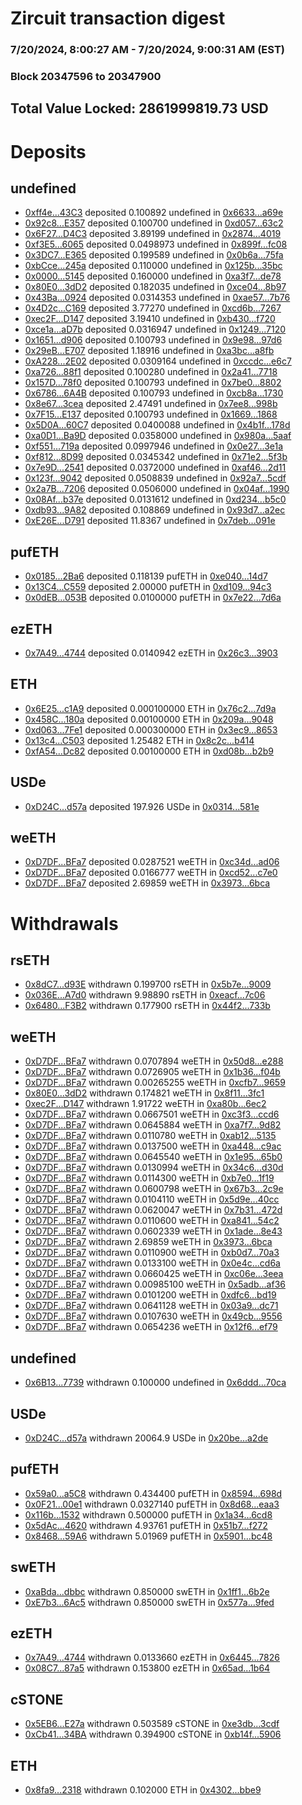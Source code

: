 # Zircuit transaction digest
### 7/20/2024, 8:00:27 AM - 7/20/2024, 9:00:31 AM (EST)
### Block 20347596 to 20347900

## Total Value Locked: 2861999819.73 USD

# Deposits
## undefined
- [0xff4e...43C3](https://etherscan.io/address/0xff4e1bdA024Eed1A61Da30a452724D14955b43C3) deposited 0.100892 undefined in [0x6633...a69e](https://etherscan.io/tx/0xff4e1bdA024Eed1A61Da30a452724D14955b43C3)
- [0x92c8...E357](https://etherscan.io/address/0x92c8b09baCecc39d3d2453191bF3b2Bf0590E357) deposited 0.100700 undefined in [0xd057...63c2](https://etherscan.io/tx/0x92c8b09baCecc39d3d2453191bF3b2Bf0590E357)
- [0x6F27...D4C3](https://etherscan.io/address/0x6F275Db18D3bf5d54d94aa7ba05B73a8AB68D4C3) deposited 3.89199 undefined in [0x2874...4019](https://etherscan.io/tx/0x6F275Db18D3bf5d54d94aa7ba05B73a8AB68D4C3)
- [0xf3E5...6065](https://etherscan.io/address/0xf3E58Eb8DA436a110A3Af611b7e10c5d4fF26065) deposited 0.0498973 undefined in [0x899f...fc08](https://etherscan.io/tx/0xf3E58Eb8DA436a110A3Af611b7e10c5d4fF26065)
- [0x3DC7...E365](https://etherscan.io/address/0x3DC761D9785ca698657B9fFeBC6b6Cd5986EE365) deposited 0.199589 undefined in [0x0b6a...75fa](https://etherscan.io/tx/0x3DC761D9785ca698657B9fFeBC6b6Cd5986EE365)
- [0xbCce...245a](https://etherscan.io/address/0xbCce2D3a2f65D4E9637AD6943370Bb483F78245a) deposited 0.110000 undefined in [0x125b...35bc](https://etherscan.io/tx/0xbCce2D3a2f65D4E9637AD6943370Bb483F78245a)
- [0x0000...5145](https://etherscan.io/address/0x0000000f17D77B2Fd07af192E8B5Be2c02F95145) deposited 0.160000 undefined in [0xa3f7...de78](https://etherscan.io/tx/0x0000000f17D77B2Fd07af192E8B5Be2c02F95145)
- [0x80E0...3dD2](https://etherscan.io/address/0x80E0790A59643B8DAd913719b0f9C78EcE673dD2) deposited 0.182035 undefined in [0xce04...8b97](https://etherscan.io/tx/0x80E0790A59643B8DAd913719b0f9C78EcE673dD2)
- [0x43Ba...0924](https://etherscan.io/address/0x43Ba0b67f9864dFB9709723dB9A4965E62280924) deposited 0.0314353 undefined in [0xae57...7b76](https://etherscan.io/tx/0x43Ba0b67f9864dFB9709723dB9A4965E62280924)
- [0x4D2c...C169](https://etherscan.io/address/0x4D2cfC16619E95049AA5CD68A34fD10ff25fC169) deposited 3.77270 undefined in [0xcd6b...7267](https://etherscan.io/tx/0x4D2cfC16619E95049AA5CD68A34fD10ff25fC169)
- [0xec2F...D147](https://etherscan.io/address/0xec2F563e86d2c66d33F94D54dA9e6B4162f7D147) deposited 3.19410 undefined in [0xb430...f720](https://etherscan.io/tx/0xec2F563e86d2c66d33F94D54dA9e6B4162f7D147)
- [0xce1a...aD7b](https://etherscan.io/address/0xce1a377b59FfE70b741c014508D4CceE4196aD7b) deposited 0.0316947 undefined in [0x1249...7120](https://etherscan.io/tx/0xce1a377b59FfE70b741c014508D4CceE4196aD7b)
- [0x1651...d906](https://etherscan.io/address/0x1651330277775c301f7847349896322ccA18d906) deposited 0.100793 undefined in [0x9e98...97d6](https://etherscan.io/tx/0x1651330277775c301f7847349896322ccA18d906)
- [0x29eB...E707](https://etherscan.io/address/0x29eB182B934780bB25C4656268Df4C919225E707) deposited 1.18916 undefined in [0xa3bc...a8fb](https://etherscan.io/tx/0x29eB182B934780bB25C4656268Df4C919225E707)
- [0xA228...2E02](https://etherscan.io/address/0xA228BB4a15a65Dd892b6850A3fcF5701EF2B2E02) deposited 0.0309164 undefined in [0xccdc...e6c7](https://etherscan.io/tx/0xA228BB4a15a65Dd892b6850A3fcF5701EF2B2E02)
- [0xa726...88f1](https://etherscan.io/address/0xa72633Ce23C671837d6Be6861c795e9cE76088f1) deposited 0.100280 undefined in [0x2a41...7718](https://etherscan.io/tx/0xa72633Ce23C671837d6Be6861c795e9cE76088f1)
- [0x157D...78f0](https://etherscan.io/address/0x157DDdcE62ec18938B56c0D7780Fdf0F165778f0) deposited 0.100793 undefined in [0x7be0...8802](https://etherscan.io/tx/0x157DDdcE62ec18938B56c0D7780Fdf0F165778f0)
- [0x6786...6A4B](https://etherscan.io/address/0x67865FC87F121DeA68AF1aF54cE9c11BE4456A4B) deposited 0.100793 undefined in [0xcb8a...1730](https://etherscan.io/tx/0x67865FC87F121DeA68AF1aF54cE9c11BE4456A4B)
- [0x8e67...3cea](https://etherscan.io/address/0x8e67e74AaCEaf7214E80D7Ad1F285A1b1AEF3cea) deposited 2.47491 undefined in [0x7ee8...998b](https://etherscan.io/tx/0x8e67e74AaCEaf7214E80D7Ad1F285A1b1AEF3cea)
- [0x7F15...E137](https://etherscan.io/address/0x7F1515C083D4FB42534BbE53C2dA3ECA36c1E137) deposited 0.100793 undefined in [0x1669...1868](https://etherscan.io/tx/0x7F1515C083D4FB42534BbE53C2dA3ECA36c1E137)
- [0x5D0A...60C7](https://etherscan.io/address/0x5D0A97af73d21e2F534BdD2331Fba96E34CB60C7) deposited 0.0400088 undefined in [0x4b1f...178d](https://etherscan.io/tx/0x5D0A97af73d21e2F534BdD2331Fba96E34CB60C7)
- [0xa0D1...Ba9D](https://etherscan.io/address/0xa0D13a78C477fE6295D7e633c8D3dB58BD55Ba9D) deposited 0.0358000 undefined in [0x980a...5aaf](https://etherscan.io/tx/0xa0D13a78C477fE6295D7e633c8D3dB58BD55Ba9D)
- [0xf551...719a](https://etherscan.io/address/0xf55176422742452135dE1d93D9c4b7c8E82e719a) deposited 0.0997946 undefined in [0x0e27...3e1a](https://etherscan.io/tx/0xf55176422742452135dE1d93D9c4b7c8E82e719a)
- [0xf812...8D99](https://etherscan.io/address/0xf812b124BF076f643f936573Be46963177048D99) deposited 0.0345342 undefined in [0x71e2...5f3b](https://etherscan.io/tx/0xf812b124BF076f643f936573Be46963177048D99)
- [0x7e9D...2541](https://etherscan.io/address/0x7e9D27Ac9342Ed64083C1255F89C3D33B7b42541) deposited 0.0372000 undefined in [0xaf46...2d11](https://etherscan.io/tx/0x7e9D27Ac9342Ed64083C1255F89C3D33B7b42541)
- [0x123f...9042](https://etherscan.io/address/0x123fe7A773d5377e974A11AB30Ce8aC260319042) deposited 0.0508839 undefined in [0x92a7...5cdf](https://etherscan.io/tx/0x123fe7A773d5377e974A11AB30Ce8aC260319042)
- [0x2a7B...7206](https://etherscan.io/address/0x2a7B1D1B55610111C40aa8556Fe586fd8DbE7206) deposited 0.0506000 undefined in [0x04af...1990](https://etherscan.io/tx/0x2a7B1D1B55610111C40aa8556Fe586fd8DbE7206)
- [0x08Af...b37e](https://etherscan.io/address/0x08Afd7911a05eE2DD7Ce81C3209FE977C965b37e) deposited 0.0131612 undefined in [0xd234...b5c0](https://etherscan.io/tx/0x08Afd7911a05eE2DD7Ce81C3209FE977C965b37e)
- [0xdb93...9A82](https://etherscan.io/address/0xdb93440afaB57da665126084eDDF9aC9f91c9A82) deposited 0.108869 undefined in [0x93d7...a2ec](https://etherscan.io/tx/0xdb93440afaB57da665126084eDDF9aC9f91c9A82)
- [0xE26E...D791](https://etherscan.io/address/0xE26EDCA05417A65819295c49fC67272Ab247D791) deposited 11.8367 undefined in [0x7deb...091e](https://etherscan.io/tx/0xE26EDCA05417A65819295c49fC67272Ab247D791)
## pufETH
- [0x0185...2Ba6](https://etherscan.io/address/0x01851d51932c9Ee38EB791611AC12234aDf72Ba6) deposited 0.118139 pufETH in [0xe040...14d7](https://etherscan.io/tx/0x01851d51932c9Ee38EB791611AC12234aDf72Ba6)
- [0x13C4...C559](https://etherscan.io/address/0x13C44b1FCEE99f396fA1CD77E6A5272bDD6cC559) deposited 2.00000 pufETH in [0xd109...94c3](https://etherscan.io/tx/0x13C44b1FCEE99f396fA1CD77E6A5272bDD6cC559)
- [0x0dEB...053B](https://etherscan.io/address/0x0dEB4AB4D1cFb0A68065146594CE9b4f02f9053B) deposited 0.0100000 pufETH in [0x7e22...7d6a](https://etherscan.io/tx/0x0dEB4AB4D1cFb0A68065146594CE9b4f02f9053B)
## ezETH
- [0x7A49...4744](https://etherscan.io/address/0x7A493Be5c2ce014cD049Bf178a1ac0Db1B434744) deposited 0.0140942 ezETH in [0x26c3...3903](https://etherscan.io/tx/0x7A493Be5c2ce014cD049Bf178a1ac0Db1B434744)
## ETH
- [0x6E25...c1A9](https://etherscan.io/address/0x6E25df20425Bb359e4Cf18C8aBa9AEe49332c1A9) deposited 0.000100000 ETH in [0x76c2...7d9a](https://etherscan.io/tx/0x6E25df20425Bb359e4Cf18C8aBa9AEe49332c1A9)
- [0x458C...180a](https://etherscan.io/address/0x458CC9bA39206344Fc4C10a9FC8eDf85980a180a) deposited 0.00100000 ETH in [0x209a...9048](https://etherscan.io/tx/0x458CC9bA39206344Fc4C10a9FC8eDf85980a180a)
- [0xd063...7Fe1](https://etherscan.io/address/0xd06337Ff8638eaB7849E01baed2ED756ebFA7Fe1) deposited 0.000300000 ETH in [0x3ec9...8653](https://etherscan.io/tx/0xd06337Ff8638eaB7849E01baed2ED756ebFA7Fe1)
- [0x13c4...C503](https://etherscan.io/address/0x13c43102686CDE99fB9F1863Be79ab564c7BC503) deposited 1.25482 ETH in [0x8c2c...b414](https://etherscan.io/tx/0x13c43102686CDE99fB9F1863Be79ab564c7BC503)
- [0xfA54...Dc82](https://etherscan.io/address/0xfA5468bcA5348FE7E295055Ed9622F60881BDc82) deposited 0.00100000 ETH in [0xd08b...b2b9](https://etherscan.io/tx/0xfA5468bcA5348FE7E295055Ed9622F60881BDc82)
## USDe
- [0xD24C...d57a](https://etherscan.io/address/0xD24Cfe2d0fa81369ca6291c28ac5426e16B6d57a) deposited 197.926 USDe in [0x0314...581e](https://etherscan.io/tx/0xD24Cfe2d0fa81369ca6291c28ac5426e16B6d57a)
## weETH
- [0xD7DF...BFa7](https://etherscan.io/address/0xD7DF7E085214743530afF339aFC420c7c720BFa7) deposited 0.0287521 weETH in [0xc34d...ad06](https://etherscan.io/tx/0xD7DF7E085214743530afF339aFC420c7c720BFa7)
- [0xD7DF...BFa7](https://etherscan.io/address/0xD7DF7E085214743530afF339aFC420c7c720BFa7) deposited 0.0166777 weETH in [0xcd52...c7e0](https://etherscan.io/tx/0xD7DF7E085214743530afF339aFC420c7c720BFa7)
- [0xD7DF...BFa7](https://etherscan.io/address/0xD7DF7E085214743530afF339aFC420c7c720BFa7) deposited 2.69859 weETH in [0x3973...6bca](https://etherscan.io/tx/0xD7DF7E085214743530afF339aFC420c7c720BFa7)
# Withdrawals
## rsETH
- [0x8dC7...d93E](https://etherscan.io/address/0x8dC77F82d0681fA472A7c59caAF3758BE07cd93E) withdrawn 0.199700 rsETH in [0x5b7e...9009](https://etherscan.io/tx/0x8dC77F82d0681fA472A7c59caAF3758BE07cd93E)
- [0x036E...A7d0](https://etherscan.io/address/0x036E0BE744a12Cf1d2c290e4447c920f7517A7d0) withdrawn 9.98890 rsETH in [0xeacf...7c06](https://etherscan.io/tx/0x036E0BE744a12Cf1d2c290e4447c920f7517A7d0)
- [0x6480...F3B2](https://etherscan.io/address/0x6480EC6911b316F92Ad434f5D9c8Ac261BD7F3B2) withdrawn 0.177900 rsETH in [0x44f2...733b](https://etherscan.io/tx/0x6480EC6911b316F92Ad434f5D9c8Ac261BD7F3B2)
## weETH
- [0xD7DF...BFa7](https://etherscan.io/address/0xD7DF7E085214743530afF339aFC420c7c720BFa7) withdrawn 0.0707894 weETH in [0x50d8...e288](https://etherscan.io/tx/0xD7DF7E085214743530afF339aFC420c7c720BFa7)
- [0xD7DF...BFa7](https://etherscan.io/address/0xD7DF7E085214743530afF339aFC420c7c720BFa7) withdrawn 0.0726905 weETH in [0x1b36...f04b](https://etherscan.io/tx/0xD7DF7E085214743530afF339aFC420c7c720BFa7)
- [0xD7DF...BFa7](https://etherscan.io/address/0xD7DF7E085214743530afF339aFC420c7c720BFa7) withdrawn 0.00265255 weETH in [0xcfb7...9659](https://etherscan.io/tx/0xD7DF7E085214743530afF339aFC420c7c720BFa7)
- [0x80E0...3dD2](https://etherscan.io/address/0x80E0790A59643B8DAd913719b0f9C78EcE673dD2) withdrawn 0.174821 weETH in [0x8f11...3fc1](https://etherscan.io/tx/0x80E0790A59643B8DAd913719b0f9C78EcE673dD2)
- [0xec2F...D147](https://etherscan.io/address/0xec2F563e86d2c66d33F94D54dA9e6B4162f7D147) withdrawn 1.91722 weETH in [0xa80b...6ec2](https://etherscan.io/tx/0xec2F563e86d2c66d33F94D54dA9e6B4162f7D147)
- [0xD7DF...BFa7](https://etherscan.io/address/0xD7DF7E085214743530afF339aFC420c7c720BFa7) withdrawn 0.0667501 weETH in [0xc3f3...ccd6](https://etherscan.io/tx/0xD7DF7E085214743530afF339aFC420c7c720BFa7)
- [0xD7DF...BFa7](https://etherscan.io/address/0xD7DF7E085214743530afF339aFC420c7c720BFa7) withdrawn 0.0645884 weETH in [0xa7f7...9d82](https://etherscan.io/tx/0xD7DF7E085214743530afF339aFC420c7c720BFa7)
- [0xD7DF...BFa7](https://etherscan.io/address/0xD7DF7E085214743530afF339aFC420c7c720BFa7) withdrawn 0.0110780 weETH in [0xab12...5135](https://etherscan.io/tx/0xD7DF7E085214743530afF339aFC420c7c720BFa7)
- [0xD7DF...BFa7](https://etherscan.io/address/0xD7DF7E085214743530afF339aFC420c7c720BFa7) withdrawn 0.0137500 weETH in [0xa448...c9ac](https://etherscan.io/tx/0xD7DF7E085214743530afF339aFC420c7c720BFa7)
- [0xD7DF...BFa7](https://etherscan.io/address/0xD7DF7E085214743530afF339aFC420c7c720BFa7) withdrawn 0.0645540 weETH in [0x1e95...65b0](https://etherscan.io/tx/0xD7DF7E085214743530afF339aFC420c7c720BFa7)
- [0xD7DF...BFa7](https://etherscan.io/address/0xD7DF7E085214743530afF339aFC420c7c720BFa7) withdrawn 0.0130994 weETH in [0x34c6...d30d](https://etherscan.io/tx/0xD7DF7E085214743530afF339aFC420c7c720BFa7)
- [0xD7DF...BFa7](https://etherscan.io/address/0xD7DF7E085214743530afF339aFC420c7c720BFa7) withdrawn 0.0114300 weETH in [0xb7e0...1f19](https://etherscan.io/tx/0xD7DF7E085214743530afF339aFC420c7c720BFa7)
- [0xD7DF...BFa7](https://etherscan.io/address/0xD7DF7E085214743530afF339aFC420c7c720BFa7) withdrawn 0.0600798 weETH in [0x67b3...2c9e](https://etherscan.io/tx/0xD7DF7E085214743530afF339aFC420c7c720BFa7)
- [0xD7DF...BFa7](https://etherscan.io/address/0xD7DF7E085214743530afF339aFC420c7c720BFa7) withdrawn 0.0104110 weETH in [0x5d9e...40cc](https://etherscan.io/tx/0xD7DF7E085214743530afF339aFC420c7c720BFa7)
- [0xD7DF...BFa7](https://etherscan.io/address/0xD7DF7E085214743530afF339aFC420c7c720BFa7) withdrawn 0.0620047 weETH in [0x7b31...472d](https://etherscan.io/tx/0xD7DF7E085214743530afF339aFC420c7c720BFa7)
- [0xD7DF...BFa7](https://etherscan.io/address/0xD7DF7E085214743530afF339aFC420c7c720BFa7) withdrawn 0.0110600 weETH in [0xa841...54c2](https://etherscan.io/tx/0xD7DF7E085214743530afF339aFC420c7c720BFa7)
- [0xD7DF...BFa7](https://etherscan.io/address/0xD7DF7E085214743530afF339aFC420c7c720BFa7) withdrawn 0.0602339 weETH in [0x1ade...8e43](https://etherscan.io/tx/0xD7DF7E085214743530afF339aFC420c7c720BFa7)
- [0xD7DF...BFa7](https://etherscan.io/address/0xD7DF7E085214743530afF339aFC420c7c720BFa7) withdrawn 2.69859 weETH in [0x3973...6bca](https://etherscan.io/tx/0xD7DF7E085214743530afF339aFC420c7c720BFa7)
- [0xD7DF...BFa7](https://etherscan.io/address/0xD7DF7E085214743530afF339aFC420c7c720BFa7) withdrawn 0.0110900 weETH in [0xb0d7...70a3](https://etherscan.io/tx/0xD7DF7E085214743530afF339aFC420c7c720BFa7)
- [0xD7DF...BFa7](https://etherscan.io/address/0xD7DF7E085214743530afF339aFC420c7c720BFa7) withdrawn 0.0133100 weETH in [0x0e4c...cd6a](https://etherscan.io/tx/0xD7DF7E085214743530afF339aFC420c7c720BFa7)
- [0xD7DF...BFa7](https://etherscan.io/address/0xD7DF7E085214743530afF339aFC420c7c720BFa7) withdrawn 0.0660425 weETH in [0xc06e...3eea](https://etherscan.io/tx/0xD7DF7E085214743530afF339aFC420c7c720BFa7)
- [0xD7DF...BFa7](https://etherscan.io/address/0xD7DF7E085214743530afF339aFC420c7c720BFa7) withdrawn 0.00985100 weETH in [0x5adb...af36](https://etherscan.io/tx/0xD7DF7E085214743530afF339aFC420c7c720BFa7)
- [0xD7DF...BFa7](https://etherscan.io/address/0xD7DF7E085214743530afF339aFC420c7c720BFa7) withdrawn 0.0101200 weETH in [0xdfc6...bd19](https://etherscan.io/tx/0xD7DF7E085214743530afF339aFC420c7c720BFa7)
- [0xD7DF...BFa7](https://etherscan.io/address/0xD7DF7E085214743530afF339aFC420c7c720BFa7) withdrawn 0.0641128 weETH in [0x03a9...dc71](https://etherscan.io/tx/0xD7DF7E085214743530afF339aFC420c7c720BFa7)
- [0xD7DF...BFa7](https://etherscan.io/address/0xD7DF7E085214743530afF339aFC420c7c720BFa7) withdrawn 0.0107630 weETH in [0x49cb...9556](https://etherscan.io/tx/0xD7DF7E085214743530afF339aFC420c7c720BFa7)
- [0xD7DF...BFa7](https://etherscan.io/address/0xD7DF7E085214743530afF339aFC420c7c720BFa7) withdrawn 0.0654236 weETH in [0x12f6...ef79](https://etherscan.io/tx/0xD7DF7E085214743530afF339aFC420c7c720BFa7)
## undefined
- [0x6B13...7739](https://etherscan.io/address/0x6B1371Cf78e33Acd4EB0d7888709a95C0F5F7739) withdrawn 0.100000 undefined in [0x6ddd...70ca](https://etherscan.io/tx/0x6B1371Cf78e33Acd4EB0d7888709a95C0F5F7739)
## USDe
- [0xD24C...d57a](https://etherscan.io/address/0xD24Cfe2d0fa81369ca6291c28ac5426e16B6d57a) withdrawn 20064.9 USDe in [0x20be...a2de](https://etherscan.io/tx/0xD24Cfe2d0fa81369ca6291c28ac5426e16B6d57a)
## pufETH
- [0x59a0...a5C8](https://etherscan.io/address/0x59a016B1ae67dAF23008b59389286236f477a5C8) withdrawn 0.434400 pufETH in [0x8594...698d](https://etherscan.io/tx/0x59a016B1ae67dAF23008b59389286236f477a5C8)
- [0x0F21...00e1](https://etherscan.io/address/0x0F2138c844683A508cE9628F59c9FDC5327800e1) withdrawn 0.0327140 pufETH in [0x8d68...eaa3](https://etherscan.io/tx/0x0F2138c844683A508cE9628F59c9FDC5327800e1)
- [0x116b...1532](https://etherscan.io/address/0x116b119Ac4D3ed4dae4B2E32e3cc00C7bD701532) withdrawn 0.500000 pufETH in [0x1a34...6cd8](https://etherscan.io/tx/0x116b119Ac4D3ed4dae4B2E32e3cc00C7bD701532)
- [0x5dAc...4620](https://etherscan.io/address/0x5dAc60D933C53bEE8c7a3a8F3CE2037125944620) withdrawn 4.93761 pufETH in [0x51b7...f272](https://etherscan.io/tx/0x5dAc60D933C53bEE8c7a3a8F3CE2037125944620)
- [0x8468...59A6](https://etherscan.io/address/0x8468a802111C20334B8A9231C00f1015c8e459A6) withdrawn 5.01969 pufETH in [0x5901...bc48](https://etherscan.io/tx/0x8468a802111C20334B8A9231C00f1015c8e459A6)
## swETH
- [0xaBda...dbbc](https://etherscan.io/address/0xaBdad69AACde47e0034AC80dCC463Cfd1E89dbbc) withdrawn 0.850000 swETH in [0x1ff1...6b2e](https://etherscan.io/tx/0xaBdad69AACde47e0034AC80dCC463Cfd1E89dbbc)
- [0xE7b3...6Ac5](https://etherscan.io/address/0xE7b37cBbF9E9C75986a0B1eF0655d19A786E6Ac5) withdrawn 0.850000 swETH in [0x577a...9fed](https://etherscan.io/tx/0xE7b37cBbF9E9C75986a0B1eF0655d19A786E6Ac5)
## ezETH
- [0x7A49...4744](https://etherscan.io/address/0x7A493Be5c2ce014cD049Bf178a1ac0Db1B434744) withdrawn 0.0133660 ezETH in [0x6445...7826](https://etherscan.io/tx/0x7A493Be5c2ce014cD049Bf178a1ac0Db1B434744)
- [0x08C7...87a5](https://etherscan.io/address/0x08C7F49c6857561527d026f2A65b10b946F687a5) withdrawn 0.153800 ezETH in [0x65ad...1b64](https://etherscan.io/tx/0x08C7F49c6857561527d026f2A65b10b946F687a5)
## cSTONE
- [0x5EB6...E27a](https://etherscan.io/address/0x5EB6EcFb77dDf0dF1d9Ed92e46d098bB97dDE27a) withdrawn 0.503589 cSTONE in [0xe3db...3cdf](https://etherscan.io/tx/0x5EB6EcFb77dDf0dF1d9Ed92e46d098bB97dDE27a)
- [0xCb41...34BA](https://etherscan.io/address/0xCb416eE0d4FF14680D6ad3D8bb19CC28219034BA) withdrawn 0.394900 cSTONE in [0xb14f...5906](https://etherscan.io/tx/0xCb416eE0d4FF14680D6ad3D8bb19CC28219034BA)
## ETH
- [0x8fa9...2318](https://etherscan.io/address/0x8fa97aae43Ac371fE761215Ab659374A14602318) withdrawn 0.102000 ETH in [0x4302...bbe9](https://etherscan.io/tx/0x8fa97aae43Ac371fE761215Ab659374A14602318)
